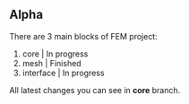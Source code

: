 ## Alpha

There are 3 main blocks of FEM project:
1. core | In progress
2. mesh | Finished
3. interface | In progress

All latest changes you can see in **core** branch.
